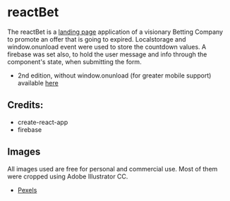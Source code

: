 # reactBet

The reactBet is a [landing page](https://nagiatzi.github.io/reactBet/) application of a visionary Betting Company to promote an offer that is going to expired. Localstorage and window.onunload
event were used to store the countdown values. A firebase was set also, to hold the user message and info through the component's state, when submitting the form. 
- 2nd edition, without window.onunload (for greater mobile support) available [here](https://nagiatzi.github.io/mobileBet/) 

## Credits:

- create-react-app 
- firebase

## Images

All images used are free for personal and commercial use. Most of them were cropped using Adobe Illustrator CC.
 * [Pexels](https://www.pexels.com/)
